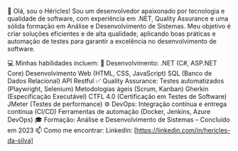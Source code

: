 👋 Olá, sou o Héricles!
Sou um desenvolvedor apaixonado por tecnologia e qualidade de software, com experiência em .NET, Quality Assurance e uma sólida formação em Análise e Desenvolvimento de Sistemas. Meu objetivo é criar soluções eficientes e de alta qualidade, aplicando boas práticas e automação de testes para garantir a excelência no desenvolvimento de software.

💻 Minhas habilidades incluem:
🔧 Desenvolvimento:
.NET (C#, ASP.NET Core)
Desenvolvimento Web (HTML, CSS, JavaScript)
SQL (Banco de Dados Relacional)
API Restful
✅ Quality Assurance:
Testes automatizados (Playwright, Selenium)
Metodologias ágeis (Scrum, Kanban)
Gherkin (Especificação Executável)
CTFL 4.0 (Certificação em Testes de Software)
JMeter (Testes de performance)
⚙️ DevOps:
Integração contínua e entrega contínua (CI/CD)
Ferramentas de automação (Docker, Jenkins, Azure DevOps)
🎓 Formação:
Análise e Desenvolvimento de Sistemas – Concluído em 2023
📫 Como me encontrar:
LinkedIn: [https://linkedin.com/in/hericles-da-silva]
